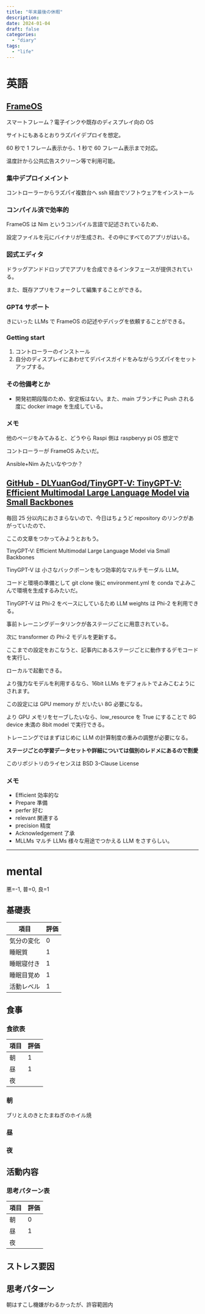 ```yaml
---
title: "年末最後の休暇"
description:
date: 2024-01-04
draft: false
categories:
  - "diary"
tags:
  - "life"
---
```


# 英語

## [FrameOS](https://frameos.net/)

スマートフレーム？電子インクや既存のディスプレイ向の OS

サイトにもあるとおりラズパイデプロイを想定。

60 秒で 1 フレーム表示から、1 秒で 60 フレーム表示まで対応。

温度計から公共広告スクリーン等で利用可能。

### 集中デプロイメイント

コントローラーからラズパイ複数台へ ssh 経由でソフトウェアをインストール

### コンパイル済で効率的

FrameOS は Nim というコンパイル言語で記述されているため、

設定ファイルを元にバイナリが生成され、その中にすべてのアプリがはいる。

### 図式エディタ

ドラッグアンドドロップでアプリを合成できるインタフェースが提供されている。

また、既存アプリをフォークして編集することができる。

### GPT4 サポート

きにいった LLMs で FrameOS の記述やデバッグを依頼することができる。

### Getting start

1. コントローラーのインストール
2. 自分のディスプレイにあわせてデバイスガイドをみながらラズパイをセットアップする。

### その他備考とか

- 開発初期段階のため、安定板はない。また、main ブランチに Push される度に docker image を生成している。

### メモ

他のページをみてみると、どうやら Raspi 側は raspberyy pi OS 想定で

コントローラーが FrameOS みたいだ。

Ansible+Nim みたいなやつか？

## [GitHub - DLYuanGod/TinyGPT-V: TinyGPT-V: Efficient Multimodal Large Language Model via Small Backbones](https://github.com/DLYuanGod/TinyGPT-V)

毎回 25 分以内におさまらないので、今日はちょうど repository のリンクがあがっていたので、

ここの文章をつかってみようとおもう。

TinyGPT-V: Efficient Multimodal Large Language Model via Small Backbones

TinyGPT-V は 小さなバックボーンをもつ効率的なマルチモーダル LLM。

コードと環境の準備として git clone 後に environment.yml を conda でよみこんで環境を生成するみたいだ。

TinyGPT-V は Phi-2 をベースにしているため LLM weights は Phi-2 を利用できる。

事前トレーニングデータリンクが各ステージごとに用意されている。

次に transformer の Phi-2 モデルを更新する。

ここまでの設定をおこなうと、記事内にあるステージごとに動作するデモコードを実行し、

ローカルで起動できる。

より強力なモデルを利用するなら、16bit LLMs をデフォルトでよみこむようにされます。

この設定には GPU memory が だいたい 8G 必要になる。

より GPU メモリをセーブしたいなら、low_resource を True にすることで 8G device 未満の 8bit model で実行できる。

トレーニングではまずはじめに LLM の計算制度の重みの調整が必要になる。

**ステージごとの学習データセットや詳細については個別のレドメにあるので割愛**

このリポジトリのライセンスは BSD 3-Clause License

### メモ

- Efficient 効率的な
- Prepare 準備
- perfer 好む
- relevant 関連する
- precision 精度
- Acknowledgement 了承
- MLLMs マルチ LLMs 様々な用途でつかえる LLM をさすらしい。

---

# mental

悪=-1, 普=0, 良=1

## 基礎表

| 項目       | 評価 |
| ---------- | ---- |
| 気分の変化 | 0    |
| 睡眠質     | 1    |
| 睡眠寝付き | 1    |
| 睡眠目覚め | 1    |
| 活動レベル | 1    |

## 食事

### 食欲表

| 項目 | 評価 |
| ---- | ---- |
| 朝   | 1    |
| 昼   | 1    |
| 夜   |      |

### 朝

ブリとえのきとたまねぎのホイル焼

### 昼

### 夜

## 活動内容

### 思考パターン表

| 項目 | 評価 |
| ---- | ---- |
| 朝   | 0    |
| 昼   | 1    |
| 夜   |      |

## ストレス要因

## 思考パターン

朝はすこし機嫌がわるかったが、許容範囲内
